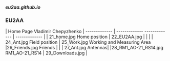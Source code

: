 ##### eu2aa.github.io
###  EU2AA
| Home Page Vladimir Chepyzhenko
| ------------- | -------------  ------------- | ------------- |
| 21_home.jpg Home position | 22_EU2AA.jpg |  |  |
| 24_Ant.jpg Field position | 25_Work.jpg Working and Measuring Area |26_Friends.jpg Friends  |  |
| 27_Ant.jpg Antennas|  |28_RM1_AO-21_RS14.jpg RM1_AO-21_RS14 | 29_Downloads.jpg |
